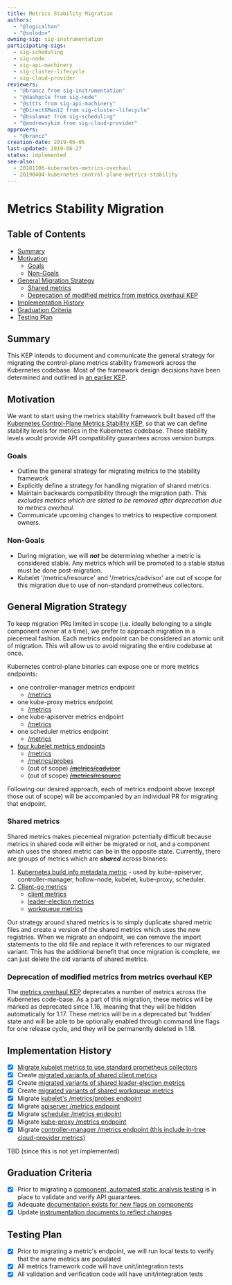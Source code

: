 ```yaml
---
title: Metrics Stability Migration
authors:
  - "@logicalhan"
  - "@solodov"
owning-sig: sig-instrumentation
participating-sigs:
  - sig-scheduling
  - sig-node
  - sig-api-machinery
  - sig-cluster-lifecycle
  - sig-cloud-provider
reviewers:
  - "@brancz from sig-instrumentation"
  - "@dashpole from sig-node"
  - "@sttts from sig-api-machinery"
  - "@DirectXMan12 from sig-cluster-lifecycle"
  - "@bsalamat from sig-scheduling"
  - "@andrewsykim from sig-cloud-provider"
approvers:
  - "@brancz"
creation-date: 2019-06-05
last-updated: 2019-06-27
status: implemented
see-also:
  - 20181106-kubernetes-metrics-overhaul
  - 20190404-kubernetes-control-plane-metrics-stability
---
```


# Metrics Stability Migration

## Table of Contents

<!-- toc -->
- [Summary](#summary)
- [Motivation](#motivation)
  - [Goals](#goals)
  - [Non-Goals](#non-goals)
- [General Migration Strategy](#general-migration-strategy)
  - [Shared metrics](#shared-metrics)
  - [Deprecation of modified metrics from metrics overhaul KEP](#deprecation-of-modified-metrics-from-metrics-overhaul-kep)
- [Implementation History](#implementation-history)
- [Graduation Criteria](#graduation-criteria)
- [Testing Plan](#testing-plan)
<!-- /toc -->


## Summary

This KEP intends to document and communicate the general strategy for migrating the control-plane metrics stability framework across the Kubernetes codebase. Most of the framework design decisions have been determined and outlined in [an earlier KEP](https://github.com/kubernetes/enhancements/blob/master/keps/sig-instrumentation/20190404-kubernetes-control-plane-metrics-stability.md).

## Motivation

We want to start using the metrics stability framework built based off the [Kubernetes Control-Plane Metrics Stability KEP](https://github.com/kubernetes/enhancements/blob/master/keps/sig-instrumentation/20190404-kubernetes-control-plane-metrics-stability.md), so that we can define stability levels for metrics in the Kubernetes codebase. These stability levels would provide API compatibility guarantees across version bumps.

### Goals

 * Outline the general strategy for migrating metrics to the stability framework
 * Explicitly define a strategy for handling migration of shared metrics.
 * Maintain backwards compatibility through the migration path. *This excludes metrics which are slated to be removed after deprecation due to metrics overhaul.*
 * Communicate upcoming changes to metrics to respective component owners.

### Non-Goals

* During migration, we will __*not*__ be determining whether a metric is considered stable. Any metrics which will be promoted to a stable status must be done post-migration.
* Kubelet '/metrics/resource' and '/metrics/cadvisor' are out of scope for this migration due to use of non-standard prometheus collectors.

## General Migration Strategy

To keep migration PRs limited in scope (i.e. ideally belonging to a single component owner at a time), we prefer to approach migration in a piecemeal fashion. Each metrics endpoint can be considered an atomic unit of migration. This will allow us to avoid migrating the entire codebase at once.

Kubernetes control-plane binaries can expose one or more metrics endpoints:

* one controller-manager metrics endpoint
    * [/metrics](https://github.com/kubernetes/kubernetes/blob/release-1.15/cmd/controller-manager/app/serve.go#L65)
* one kube-proxy metrics endpoint
    * [/metrics](https://github.com/kubernetes/kubernetes/blob/release-1.15/cmd/kube-proxy/app/server.go#L570)
* one kube-apiserver metrics endpoint
    * [/metrics](https://github.com/kubernetes/kubernetes/blob/release-1.15/staging/src/k8s.io/apiserver/pkg/server/routes/metrics.go#L36)
* one scheduler metrics endpoint
    * [/metrics](https://github.com/kubernetes/kubernetes/blob/release-1.15/cmd/kube-scheduler/app/server.go#L289)
* [four kubelet metrics endpoints](https://github.com/kubernetes/kubernetes/blob/release-1.15/staging/src/k8s.io/apiserver/pkg/server/routes/metrics.go#L36)
    * [/metrics](https://github.com/kubernetes/kubernetes/blob/release-1.15/pkg/kubelet/server/server.go#L299)
    * [/metrics/probes](https://github.com/kubernetes/kubernetes/blob/release-1.15/pkg/kubelet/server/server.go#L329-L331)
    * (out of scope) ~~[/metrics/cadvisor](https://github.com/kubernetes/kubernetes/blob/release-1.15/pkg/kubelet/server/server.go#L315)~~
    * (out of scope) ~~[/metrics/resource](https://github.com/kubernetes/kubernetes/blob/release-1.15/pkg/kubelet/server/server.go#L321-L323)~~

Following our desired approach, each of metrics endpoint above (except those out of scope) will be accompanied by an individual PR for migrating that endpoint.

### Shared metrics

Shared metrics makes piecemeal migration potentially difficult because metrics in shared code will either be migrated or not, and a component which uses the shared metric can be in the opposite state. Currently, there are groups of metrics which are __*shared*__ across binaries:

1. [Kubernetes build info metadata metric](https://github.com/kubernetes/kubernetes/blob/release-1.15/pkg/version/prometheus/prometheus.go#L26-L38) - used by kube-apiserver, controller-manager, hollow-node, kubelet, kube-proxy, scheduler.
2. [Client-go metrics](https://github.com/kubernetes/kubernetes/blob/release-1.15/pkg/util/prometheusclientgo/adapters.go#L20-L24)
    * [client metrics](https://github.com/kubernetes/kubernetes/blob/release-1.15/pkg/client/metrics/prometheus/prometheus.go#L61-L66)
    * [leader-election metrics](https://github.com/kubernetes/kubernetes/blob/release-1.15/pkg/util/prometheusclientgo/leaderelection/adapter.go#L27-L29)
    * [workqueue metrics](https://github.com/kubernetes/kubernetes/blob/release-1.15/pkg/util/workqueue/prometheus/prometheus.go)

Our strategy around shared metrics is to simply duplicate shared metric files and create a version of the shared metrics which uses the new registries. When we migrate an endpoint, we can remove the import statements to the old file and replace it with references to our migrated variant. This has the additional benefit that once migration is complete, we can just delete the old variants of shared metrics.

### Deprecation of modified metrics from metrics overhaul KEP

The [metrics overhaul KEP](https://github.com/kubernetes/enhancements/blob/master/keps/sig-instrumentation/20181106-kubernetes-metrics-overhaul.md) deprecates a number of metrics across the Kubernetes code-base. As a part of this migration, these metrics will be marked as deprecated since 1.16, meaning that they will be hidden automatically for 1.17. These metrics will be in a deprecated but 'hidden' state and will be able to be optionally enabled through command line flags for one release cycle, and they will be permanently deleted in 1.18.

## Implementation History

- [x] [Migrate kubelet metrics to use standard prometheus collectors](https://github.com/kubernetes/kubernetes/issues/79286)
- [x] Create [migrated variants of shared client metrics](https://github.com/kubernetes/kubernetes/pull/81173)
- [x] Create [migrated variants of shared leader-election metrics](https://github.com/kubernetes/kubernetes/pull/81173)
- [x] Create [migrated variants of shared workqueue metrics](https://github.com/kubernetes/kubernetes/pull/81173)
- [x] Migrate [kubelet's /metrics/probes endpoint](https://github.com/kubernetes/kubernetes/pull/81534)
- [x] Migrate [apiserver /metrics endpoint](https://github.com/kubernetes/kubernetes/pull/81531)
- [x] Migrate [scheduler /metrics endpoint](https://github.com/kubernetes/kubernetes/pull/81576)
- [x] Migrate [kube-proxy /metrics endpoint](https://github.com/kubernetes/kubernetes/pull/81626)
- [x] Migrate [controller-manager /metrics endpoint (this include in-tree cloud-provider metrics)](https://github.com/kubernetes/kubernetes/pull/81624)

TBD (since this is not yet implemented)

## Graduation Criteria

- [x] Prior to migrating a [component, automated static analysis testing](https://github.com/kubernetes/enhancements/blob/master/keps/sig-instrumentation/20190605-metrics-validation-and-verification.md) is in place to validate and verify API guarantees.
- [x] Adequate [documentation exists for new flags on components](https://kubernetes.io/docs/reference/command-line-tools-reference/kube-apiserver/)
- [x] Update [instrumentation documents to reflect changes](https://github.com/kubernetes/website/pull/17578)

## Testing Plan

- [x] Prior to migrating a metric's endpoint, we will run local tests to verify that the same metrics are populated
- [x] All metrics framework code will have unit/integration tests
- [x] All validation and verification code will have unit/integration tests
